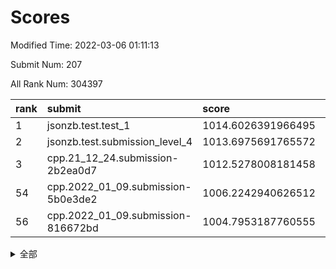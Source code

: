 # Scores

Modified Time: 2022-03-06 01:11:13

Submit Num: 207

All Rank Num: 304397

| rank |               submit               |       score        |       sigma        | pk_num |
| :--- | :--------------------------------- | :----------------- | :----------------- | :----- |
| 1    | jsonzb.test.test_1                 | 1014.6026391966495 | 0.8736464145299518 | 5884   |
| 2    | jsonzb.test.submission_level_4     | 1013.6975691765572 | 0.8330377525567824 | 5883   |
| 3    | cpp.21_12_24.submission-2b2ea0d7   | 1012.5278008181458 | 0.8058627585786013 | 5877   |
| 54   | cpp.2022_01_09.submission-5b0e3de2 | 1006.2242940626512 | 0.7194822489801804 | 5886   |
| 56   | cpp.2022_01_09.submission-816672bd | 1004.7953187760555 | 0.7168878555476667 | 5879   |


<details>
<summary>全部</summary>

| rank |                 submit                 |       score        |       sigma        | pk_num |
| :--- | :------------------------------------- | :----------------- | :----------------- | :----- |
| 1    | jsonzb.test.test_1                     | 1014.6026391966495 | 0.8736464145299518 | 5884   |
| 2    | jsonzb.test.submission_level_4         | 1013.6975691765572 | 0.8330377525567824 | 5883   |
| 3    | cpp.21_12_24.submission-2b2ea0d7       | 1012.5278008181458 | 0.8058627585786013 | 5877   |
| 4    | gobigger.level_3.submission_level_3_26 | 1012.3344909741722 | 0.8148274442974497 | 5885   |
| 5    | gobigger.level_3.submission_level_3_29 | 1011.5822889757512 | 0.7650545829910078 | 5878   |
| 6    | gobigger.level_3.submission_level_3_10 | 1011.4870456694885 | 0.7590109885972364 | 5880   |
| 7    | gobigger.level_3.submission_level_3_47 | 1011.0581319832509 | 0.7796276619209801 | 5882   |
| 8    | gobigger.level_3.submission_level_3_34 | 1010.9899933202637 | 0.7711843146033835 | 5882   |
| 9    | gobigger.level_3.submission_level_3_13 | 1010.8014118315783 | 0.7492221841381785 | 5881   |
| 10   | gobigger.level_3.submission_level_3_15 | 1010.7363151420626 | 0.7480752577083322 | 5883   |
| 11   | gobigger.level_3.submission_level_3_20 | 1010.5626260049871 | 0.7861815854921848 | 5883   |
| 12   | gobigger.level_3.submission_level_3_48 | 1010.5542902622379 | 0.7733605487151881 | 5877   |
| 13   | gobigger.level_3.submission_level_3_2  | 1010.4947940392394 | 0.7596090457957696 | 5880   |
| 14   | gobigger.level_3.submission_level_3_30 | 1010.4946960890571 | 0.7763441417796121 | 5887   |
| 15   | gobigger.level_3.submission_level_3_38 | 1010.4156943795277 | 0.76472771725189   | 5881   |
| 16   | gobigger.level_3.submission_level_3_43 | 1010.3231444603623 | 0.7673318496681295 | 5880   |
| 17   | gobigger.level_3.submission_level_3_44 | 1010.3195029208023 | 0.7857901692924811 | 5878   |
| 18   | gobigger.level_3.submission_level_3_19 | 1010.2593916118118 | 0.779275972586798  | 5878   |
| 19   | gobigger.level_3.submission_level_3_1  | 1010.2481400507841 | 0.7629876341838024 | 5885   |
| 20   | gobigger.level_3.submission_level_3_46 | 1010.2292611394057 | 0.7794735635344718 | 5880   |
| 21   | gobigger.level_3.submission_level_3_22 | 1010.1809529074728 | 0.7608160182513429 | 5875   |
| 22   | gobigger.level_3.submission_level_3_17 | 1010.156473047969  | 0.7658819963767293 | 5880   |
| 23   | gobigger.level_3.submission_level_3_42 | 1010.1473858462887 | 0.7793068360180486 | 5885   |
| 24   | gobigger.level_3.submission_level_3_0  | 1010.0238290362126 | 0.7548903487899    | 5885   |
| 25   | gobigger.level_3.submission_level_3_9  | 1010.015795290554  | 0.7701542796548769 | 5883   |
| 26   | gobigger.level_3.submission_level_3_18 | 1009.9853007351496 | 0.7460732822140465 | 5882   |
| 27   | gobigger.level_3.submission_level_3_11 | 1009.9625935118964 | 0.7582066492870685 | 5887   |
| 28   | gobigger.level_3.submission_level_3_39 | 1009.8755385621347 | 0.7436774330398609 | 5876   |
| 29   | gobigger.level_3.submission_level_3_7  | 1009.8617124645541 | 0.7434331846147455 | 5880   |
| 30   | gobigger.level_3.submission_level_3_49 | 1009.8452956412073 | 0.7800745699643595 | 5879   |
| 31   | gobigger.level_3.submission_level_3_40 | 1009.8423573367598 | 0.7487104199643139 | 5880   |
| 32   | gobigger.level_3.submission_level_3_23 | 1009.7734504228551 | 0.7739238961905353 | 5881   |
| 33   | gobigger.level_3.submission_level_3_27 | 1009.7379663215318 | 0.782742101233141  | 5879   |
| 34   | gobigger.level_3.submission_level_3_28 | 1009.6983866391046 | 0.7444044491426964 | 5877   |
| 35   | gobigger.level_3.submission_level_3_41 | 1009.6212803669499 | 0.7481537041125651 | 5877   |
| 36   | gobigger.level_3.submission_level_3_45 | 1009.5958152680712 | 0.770793566562242  | 5882   |
| 37   | gobigger.level_3.submission_level_3_25 | 1009.5847043663749 | 0.7507593207340243 | 5883   |
| 38   | gobigger.level_3.submission_level_3_5  | 1009.497525244928  | 0.7659749498407539 | 5883   |
| 39   | gobigger.level_3.submission_level_3_12 | 1009.4302050444988 | 0.751725675078806  | 5883   |
| 40   | gobigger.level_3.submission_level_3_37 | 1009.358717137616  | 0.7782842196177993 | 5880   |
| 41   | gobigger.level_3.submission_level_3_3  | 1009.3081755382216 | 0.7555655143131145 | 5881   |
| 42   | gobigger.level_3.submission_level_3_6  | 1009.2848235181718 | 0.7393427248981258 | 5880   |
| 43   | gobigger.level_3.submission_level_3_24 | 1009.2572861507641 | 0.7600448324257936 | 5880   |
| 44   | gobigger.level_3.submission_level_3_33 | 1009.2530162935145 | 0.7704096034293411 | 5882   |
| 45   | gobigger.level_3.submission_level_3_32 | 1009.1806982219438 | 0.7412384918323093 | 5884   |
| 46   | gobigger.level_3.submission_level_3_16 | 1009.161088507559  | 0.7563061300268626 | 5880   |
| 47   | gobigger.level_3.submission_level_3_14 | 1008.7841419050804 | 0.7501293539672484 | 5878   |
| 48   | gobigger.level_3.submission_level_3_4  | 1008.7672042820076 | 0.763244197443441  | 5882   |
| 49   | gobigger.level_3.submission_level_3_35 | 1008.6943328933202 | 0.7436537029004253 | 5882   |
| 50   | gobigger.level_3.submission_level_3_21 | 1008.6916847204762 | 0.7475327391987473 | 5885   |
| 51   | gobigger.level_3.submission_level_3_8  | 1008.6066430777689 | 0.7345060958617938 | 5878   |
| 52   | gobigger.level_3.submission_level_3_36 | 1008.5963507223138 | 0.7628176754554458 | 5879   |
| 53   | gobigger.level_3.submission_level_3_31 | 1008.5169714525722 | 0.7523629589959464 | 5887   |
| 54   | cpp.2022_01_09.submission-5b0e3de2     | 1006.2242940626512 | 0.7194822489801804 | 5886   |
| 55   | gobigger.level_1.submission_level_1_3  | 1005.3124993049909 | 0.7307246069937451 | 5884   |
| 56   | cpp.2022_01_09.submission-816672bd     | 1004.7953187760555 | 0.7168878555476667 | 5879   |
| 57   | gobigger.level_1.submission_level_1_4  | 1004.3384343371013 | 0.7170624388915107 | 5882   |
| 58   | gobigger.level_1.submission_level_1_31 | 1004.283927574631  | 0.7252656429872445 | 5882   |
| 59   | gobigger.level_1.submission_level_1_18 | 1004.274808107885  | 0.7136840411522536 | 5882   |
| 60   | gobigger.level_1.submission_level_1_24 | 1004.1386168300917 | 0.7109618043547951 | 5884   |
| 61   | gobigger.level_1.submission_level_1_1  | 1003.9873020459617 | 0.7254392752506847 | 5880   |
| 62   | gobigger.level_1.submission_level_1_41 | 1003.9401463404101 | 0.697788641829049  | 5885   |
| 63   | gobigger.level_1.submission_level_1_44 | 1003.9365523502724 | 0.7152883163723357 | 5882   |
| 64   | gobigger.level_1.submission_level_1_49 | 1003.8203452638938 | 0.7146973189811424 | 5878   |
| 65   | gobigger.level_1.submission_level_1_36 | 1003.8129308114059 | 0.7149885732379322 | 5880   |
| 66   | gobigger.level_1.submission_level_1_42 | 1003.807216185645  | 0.7014496946264271 | 5886   |
| 67   | gobigger.level_1.submission_level_1_25 | 1003.7328949220639 | 0.713818003738106  | 5881   |
| 68   | gobigger.level_1.submission_level_1_2  | 1003.6996305371309 | 0.7168984002937673 | 5883   |
| 69   | gobigger.level_1.submission_level_1_34 | 1003.6669026448841 | 0.7107908297079598 | 5883   |
| 70   | gobigger.level_1.submission_level_1_12 | 1003.585964931247  | 0.7145172151572264 | 5880   |
| 71   | gobigger.level_1.submission_level_1_40 | 1003.5538472238579 | 0.7146548305715343 | 5882   |
| 72   | gobigger.level_1.submission_level_1_45 | 1003.511356246588  | 0.7170083760715937 | 5888   |
| 73   | gobigger.level_1.submission_level_1_14 | 1003.4996557451229 | 0.714022036853543  | 5884   |
| 74   | gobigger.level_1.submission_level_1_6  | 1003.4831198312075 | 0.7090849965296657 | 5884   |
| 75   | gobigger.level_1.submission_level_1_35 | 1003.4685677748668 | 0.7130941966643609 | 5885   |
| 76   | gobigger.level_1.submission_level_1_33 | 1003.4538428922375 | 0.7184781136159942 | 5881   |
| 77   | gobigger.level_1.submission_level_1_16 | 1003.4451557063994 | 0.7091777744186529 | 5884   |
| 78   | gobigger.level_1.submission_level_1_15 | 1003.3886178860603 | 0.7099024496265596 | 5885   |
| 79   | gobigger.level_1.submission_level_1_38 | 1003.3784805467467 | 0.7225786546602148 | 5879   |
| 80   | gobigger.level_1.submission_level_1_23 | 1003.2646755169519 | 0.7229202384095934 | 5889   |
| 81   | gobigger.level_1.submission_level_1_19 | 1003.2445125445809 | 0.716800506549728  | 5881   |
| 82   | gobigger.level_1.submission_level_1_13 | 1003.2201718940682 | 0.7144352053839588 | 5881   |
| 83   | gobigger.level_1.submission_level_1_21 | 1003.2131696122744 | 0.7215620742893986 | 5884   |
| 84   | gobigger.level_1.submission_level_1_0  | 1003.1974385931371 | 0.7230260169663889 | 5881   |
| 85   | gobigger.level_1.submission_level_1_32 | 1003.1265736662887 | 0.7165246738883811 | 5882   |
| 86   | gobigger.level_1.submission_level_1_48 | 1003.116670706982  | 0.7086866480015843 | 5886   |
| 87   | gobigger.level_1.submission_level_1_11 | 1003.0858220197833 | 0.7099318916180062 | 5880   |
| 88   | gobigger.level_1.submission_level_1_9  | 1003.0592964782595 | 0.7055353727340055 | 5887   |
| 89   | gobigger.level_1.submission_level_1_28 | 1003.0440647512016 | 0.727796244088341  | 5883   |
| 90   | gobigger.level_1.submission_level_1_8  | 1003.0311315020193 | 0.7168157865646507 | 5884   |
| 91   | gobigger.level_1.submission_level_1_5  | 1003.0208359931218 | 0.7217602053188822 | 5881   |
| 92   | gobigger.level_1.submission_level_1_39 | 1002.8870093036572 | 0.7131021629732627 | 5878   |
| 93   | gobigger.level_1.submission_level_1_26 | 1002.7921553500398 | 0.7088064023785486 | 5885   |
| 94   | gobigger.level_1.submission_level_1_17 | 1002.7419126318342 | 0.7098875323620907 | 5881   |
| 95   | gobigger.level_1.submission_level_1_37 | 1002.6926426854855 | 0.7088798164147854 | 5877   |
| 96   | gobigger.level_1.submission_level_1_30 | 1002.6452970614956 | 0.712658308909962  | 5883   |
| 97   | gobigger.level_1.submission_level_1_47 | 1002.5648256088889 | 0.7124765356288579 | 5887   |
| 98   | gobigger.level_1.submission_level_1_7  | 1002.5274160884507 | 0.7146334822314582 | 5889   |
| 99   | gobigger.level_1.submission_level_1_20 | 1002.4259693509172 | 0.7061061952467839 | 5883   |
| 100  | gobigger.level_1.submission_level_1_46 | 1002.3368684041177 | 0.7127284711509542 | 5877   |
| 101  | gobigger.level_1.submission_level_1_22 | 1002.2718452857094 | 0.7150623931675893 | 5883   |
| 102  | gobigger.level_1.submission_level_1_10 | 1002.048839180655  | 0.7133427741073617 | 5883   |
| 103  | gobigger.level_1.submission_level_1_29 | 1001.9845739622922 | 0.7095467883257475 | 5881   |
| 104  | gobigger.level_1.submission_level_1_43 | 1001.9301355137499 | 0.7083204870263323 | 5881   |
| 105  | gobigger.level_1.submission_level_1_27 | 1001.6736960950024 | 0.7100990309600723 | 5878   |
| 106  | gobigger.random.submission_random_14   | 997.4434017437434  | 0.721301965371737  | 5884   |
| 107  | gobigger.random.submission_random_28   | 997.3205520199234  | 0.707048935602203  | 5881   |
| 108  | gobigger.random.submission_random_30   | 997.0230445187321  | 0.7027719740980928 | 5879   |
| 109  | gobigger.random.submission_random_36   | 996.642621621876   | 0.7018311504095653 | 5878   |
| 110  | gobigger.random.submission_random_2    | 996.6152588514129  | 0.7047804701738822 | 5881   |
| 111  | gobigger.random.submission_random_37   | 996.5918767292046  | 0.7203655868854615 | 5878   |
| 112  | gobigger.random.submission_random_23   | 996.5493377781121  | 0.7044790635860262 | 5882   |
| 113  | gobigger.random.submission_random_15   | 996.4494851571576  | 0.703442230954863  | 5882   |
| 114  | gobigger.random.submission_random_40   | 996.3865797628813  | 0.7002024584746307 | 5886   |
| 115  | gobigger.random.submission_random_42   | 996.3695719650085  | 0.7137159679250971 | 5881   |
| 116  | gobigger.random.submission_random_41   | 996.3550604652414  | 0.7089682912018391 | 5882   |
| 117  | gobigger.random.submission_random_39   | 996.348510164866   | 0.7084135576350501 | 5890   |
| 118  | gobigger.random.submission_random_20   | 996.3227519368396  | 0.7216420020463928 | 5882   |
| 119  | gobigger.random.submission_random_47   | 996.3159506461108  | 0.7134258902634036 | 5884   |
| 120  | gobigger.random.submission_random_32   | 996.2898356631006  | 0.7177025197170256 | 5882   |
| 121  | gobigger.random.submission_random_43   | 996.2882804998632  | 0.7088255781669757 | 5884   |
| 122  | gobigger.random.submission_random_49   | 996.2705194821436  | 0.7165024201605835 | 5882   |
| 123  | gobigger.random.submission_random_25   | 996.2662861691291  | 0.705655467100426  | 5881   |
| 124  | gobigger.random.submission_random_21   | 996.2220989038698  | 0.7169901878097775 | 5877   |
| 125  | gobigger.random.submission_random_35   | 996.204779207343   | 0.7153067079889124 | 5878   |
| 126  | gobigger.random.submission_random_29   | 996.1929868577686  | 0.7078775284475474 | 5882   |
| 127  | gobigger.random.submission_random_46   | 996.1908925028316  | 0.7068335919612644 | 5883   |
| 128  | gobigger.random.submission_random_44   | 996.1861508022719  | 0.7118168290550282 | 5881   |
| 129  | gobigger.random.submission_random_38   | 996.1482105965889  | 0.7185975424203471 | 5885   |
| 130  | gobigger.random.submission_random_22   | 996.1450134028852  | 0.7050814306944924 | 5883   |
| 131  | gobigger.random.submission_random_17   | 996.141947595387   | 0.7098811069072317 | 5887   |
| 132  | gobigger.random.submission_random_10   | 996.1249051164307  | 0.7271340538441196 | 5887   |
| 133  | gobigger.random.submission_random_12   | 996.0959865651669  | 0.7086057494432534 | 5881   |
| 134  | gobigger.random.submission_random_24   | 996.0672260562156  | 0.7108652649940388 | 5875   |
| 135  | gobigger.random.submission_random_1    | 995.9485413757257  | 0.71329630734888   | 5885   |
| 136  | gobigger.random.submission_random_4    | 995.896561992241   | 0.6950327476815492 | 5881   |
| 137  | gobigger.random.submission_random_27   | 995.8939836642779  | 0.7111700010312626 | 5882   |
| 138  | gobigger.random.submission_random_34   | 995.8580739619707  | 0.7142294212433006 | 5883   |
| 139  | gobigger.random.submission_random_11   | 995.7516623476205  | 0.7153896321370137 | 5884   |
| 140  | gobigger.random.submission_random_5    | 995.7153587156436  | 0.7060231578726779 | 5887   |
| 141  | gobigger.random.submission_random_18   | 995.7035953977314  | 0.7039784995126559 | 5882   |
| 142  | gobigger.random.submission_random_31   | 995.6857449758404  | 0.7165442185009124 | 5883   |
| 143  | gobigger.random.submission_random_19   | 995.663855547792   | 0.713886905029966  | 5884   |
| 144  | gobigger.random.submission_random_6    | 995.5498647887326  | 0.7107691631496487 | 5887   |
| 145  | gobigger.random.submission_random_3    | 995.4879656453761  | 0.7146075438798883 | 5881   |
| 146  | gobigger.random.submission_random_45   | 995.4867807495367  | 0.7208891312840364 | 5881   |
| 147  | gobigger.random.submission_random_16   | 995.4158904889833  | 0.6991777156973573 | 5882   |
| 148  | gobigger.random.submission_random_9    | 995.4141985657684  | 0.7019514345171182 | 5881   |
| 149  | gobigger.random.submission_random_0    | 995.3780782581912  | 0.7083418208996662 | 5882   |
| 150  | gobigger.random.submission_random_48   | 995.3743143351035  | 0.7242051283447056 | 5884   |
| 151  | gobigger.random.submission_random_13   | 995.2814542018009  | 0.7130980031122239 | 5882   |
| 152  | gobigger.random.submission_random_33   | 995.2630916664884  | 0.7216455872249935 | 5886   |
| 153  | gobigger.random.submission_random_26   | 995.1844638780539  | 0.7045195523527072 | 5883   |
| 154  | gobigger.random.submission_random_7    | 995.0128870133013  | 0.7204702710283177 | 5885   |
| 155  | gobigger.random.submission_random_8    | 994.8752365364392  | 0.7379711035209143 | 5881   |
| 156  | gobigger.level_2.submission_level_2_48 | 994.6693640938929  | 0.720420980792633  | 5882   |
| 157  | gobigger.level_2.submission_level_2_7  | 993.7574657011721  | 0.7323503750441132 | 5880   |
| 158  | gobigger.level_2.submission_level_2_20 | 993.6059515829913  | 0.7294402075144726 | 5888   |
| 159  | gobigger.level_2.submission_level_2_44 | 993.3900211397678  | 0.726126272186126  | 5879   |
| 160  | gobigger.level_2.submission_level_2_11 | 993.3759706159     | 0.7426466718103437 | 5882   |
| 161  | gobigger.level_2.submission_level_2_8  | 993.2079474082802  | 0.7318082343759523 | 5886   |
| 162  | gobigger.level_2.submission_level_2_25 | 993.1196346776962  | 0.736278450474421  | 5889   |
| 163  | gobigger.level_2.submission_level_2_9  | 992.9294697139978  | 0.7403932338352627 | 5883   |
| 164  | gobigger.level_2.submission_level_2_24 | 992.8815342921044  | 0.7252851118093887 | 5885   |
| 165  | gobigger.level_2.submission_level_2_39 | 992.862358404325   | 0.7397792370835041 | 5877   |
| 166  | gobigger.level_2.submission_level_2_33 | 992.8004244755326  | 0.732894454334757  | 5881   |
| 167  | gobigger.level_2.submission_level_2_36 | 992.750596625688   | 0.7520455054403032 | 5879   |
| 168  | gobigger.level_2.submission_level_2_19 | 992.7413884406278  | 0.7326914923866438 | 5882   |
| 169  | gobigger.level_2.submission_level_2_40 | 992.7332348068862  | 0.7407580190017935 | 5880   |
| 170  | gobigger.level_2.submission_level_2_46 | 992.6437798182369  | 0.7384771272843813 | 5879   |
| 171  | gobigger.level_2.submission_level_2_0  | 992.4040185511685  | 0.7375677841831793 | 5888   |
| 172  | gobigger.level_2.submission_level_2_31 | 992.325628496396   | 0.7490345700860298 | 5886   |
| 173  | gobigger.level_2.submission_level_2_1  | 992.323597499331   | 0.7527425366773034 | 5884   |
| 174  | gobigger.level_2.submission_level_2_4  | 992.3110685667974  | 0.7475412589883214 | 5882   |
| 175  | gobigger.level_2.submission_level_2_15 | 992.2880127061459  | 0.7503771296677849 | 5883   |
| 176  | gobigger.level_2.submission_level_2_43 | 992.2078720415689  | 0.7362207950120189 | 5882   |
| 177  | gobigger.level_2.submission_level_2_32 | 992.1509634716996  | 0.7574170595914818 | 5880   |
| 178  | gobigger.level_2.submission_level_2_14 | 992.1483286577393  | 0.7494252135980837 | 5883   |
| 179  | gobigger.level_2.submission_level_2_38 | 992.1260231400227  | 0.7476155266664268 | 5881   |
| 180  | gobigger.level_2.submission_level_2_18 | 992.0713828553365  | 0.7617559444386294 | 5885   |
| 181  | gobigger.level_2.submission_level_2_6  | 992.0658376107657  | 0.7338271815163552 | 5886   |
| 182  | gobigger.level_2.submission_level_2_17 | 992.002580353447   | 0.7647946742004896 | 5884   |
| 183  | gobigger.level_2.submission_level_2_30 | 991.984442433845   | 0.7619091312626228 | 5884   |
| 184  | gobigger.level_2.submission_level_2_28 | 991.9616712302237  | 0.7534448265731779 | 5878   |
| 185  | gobigger.level_2.submission_level_2_26 | 991.9492818554369  | 0.7336042582965507 | 5879   |
| 186  | gobigger.level_2.submission_level_2_49 | 991.7981703754704  | 0.7433159156909189 | 5876   |
| 187  | gobigger.level_2.submission_level_2_47 | 991.7725495888536  | 0.7534494299757477 | 5882   |
| 188  | gobigger.level_2.submission_level_2_37 | 991.7403908615964  | 0.7439299024958822 | 5883   |
| 189  | gobigger.level_2.submission_level_2_5  | 991.6070623362045  | 0.7378883513272648 | 5882   |
| 190  | gobigger.level_2.submission_level_2_27 | 991.5931759903928  | 0.7379261748046795 | 5886   |
| 191  | gobigger.level_2.submission_level_2_42 | 991.5261461741536  | 0.7589985918991354 | 5880   |
| 192  | gobigger.level_2.submission_level_2_10 | 991.5106838624608  | 0.7417099636219044 | 5880   |
| 193  | gobigger.level_2.submission_level_2_35 | 991.4720941792061  | 0.7518813164670005 | 5881   |
| 194  | gobigger.level_2.submission_level_2_16 | 991.3502863244336  | 0.7595204292975439 | 5879   |
| 195  | gobigger.level_2.submission_level_2_12 | 991.312455563601   | 0.7463380134329078 | 5885   |
| 196  | gobigger.level_2.submission_level_2_34 | 991.1756240786078  | 0.7574709806721588 | 5881   |
| 197  | gobigger.level_2.submission_level_2_29 | 991.157022498996   | 0.7528568774075339 | 5880   |
| 198  | gobigger.level_2.submission_level_2_22 | 991.1082345298232  | 0.7571592810493093 | 5880   |
| 199  | gobigger.level_2.submission_level_2_41 | 991.094868055058   | 0.7575212333177866 | 5883   |
| 200  | gobigger.level_2.submission_level_2_23 | 991.0394983662444  | 0.7574296994599958 | 5887   |
| 201  | gobigger.level_2.submission_level_2_45 | 991.0336184103985  | 0.7502146906632496 | 5885   |
| 202  | gobigger.level_2.submission_level_2_2  | 990.6932096134586  | 0.7477387230108268 | 5880   |
| 203  | gobigger.level_2.submission_level_2_13 | 990.4852797989936  | 0.7450205762026647 | 5882   |
| 204  | gobigger.level_2.submission_level_2_21 | 990.1811187217521  | 0.7606465871441195 | 5880   |
| 205  | gobigger.level_2.submission_level_2_3  | 989.5898846662103  | 0.7679427996286257 | 5882   |
| 206  | gobigger.none.submission_none_1        | 977.1288778836486  | 1.401984108883185  | 5881   |
| 207  | gobigger.none.submission_none_0        | 976.819071172953   | 1.3446413697933832 | 5882   |

</details>